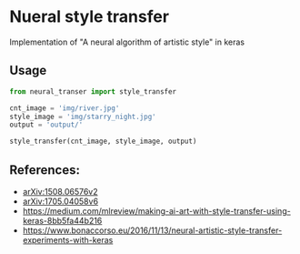 # Nueral style transfer
Implementation of "A neural algorithm of artistic style" in keras

## Usage

```python
from neural_transer import style_transfer

cnt_image = 'img/river.jpg'
style_image = 'img/starry_night.jpg'
output = 'output/'

style_transfer(cnt_image, style_image, output)
```

## References:
* [arXiv:1508.06576v2](https://arxiv.org/abs/1508.06576)
* [arXiv:1705.04058v6](https://arxiv.org/abs/1705.04058v6)
* https://medium.com/mlreview/making-ai-art-with-style-transfer-using-keras-8bb5fa44b216
* https://www.bonaccorso.eu/2016/11/13/neural-artistic-style-transfer-experiments-with-keras
